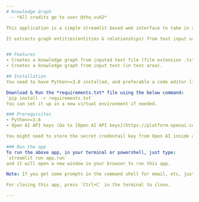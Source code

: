 ```yaml
---
# Knowledge Graph
 -- *All credits go to user @thu_vu92*

This application is a simple streamlit based web interface to take in any summarized text data for a show,movie or any other media for which we have a synopsis.

It extracts graph entities(entities & relationships) from text input using Lang graph and OpenAi's gpt4-o, and uses Pyviz to create a visualized representation of knowledge graph, in order to summarize information through a DAG(Directed Acyclic Graph).


## Features
- Creates a knowledge graph from inputed text file (file extension .txt).
- Creates a knowledge graph from input text (in text area).

## Installation
You need to have Python>=3.8 installed, and preferable a code editor like VScode.

Download & Run the *requirements.txt* file using the below command:
`pip install -r requirements.txt`
You can set it up in a new virtual environment if needed.

### Prerequisites
- Python>=3.8
- Open AI API keys (Go to [Open AI API keys](https://platform.openai.com/account/api-keys), and create an API key)

You might need to store the secret credentail key from Open AI inside a .env file with the name `OPENAI_API_KEY`

### Run the app
To run the above app, in your terminal or powershell, just type:
`streamlit run app.run`
and it will open a new window in your browser to run this app. 

Note: If you get some prompts in the command shell for email, etc, just press enter and keep it running.

For closing this app, press `Ctrl+C` in the terminal to close.

---
```


